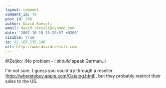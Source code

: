 ```yaml
---
layout: comment
comment_id: 70
post_id: 206
author: David Roessli
email: david.roessli@cybmed.com
date: '2007-10-19 15:29:57 +0200'
visible: true
ip: 62.167.235.106
url: http://www.davidroessli.com
---
```

@Zeljko: (No problem - I <em>should</em> speak German..)

I'm not sure. I guess you could try through a reseller (http://wheretobuy.apple.com/Catalog.html), but they probably restrict their sales to the US.
